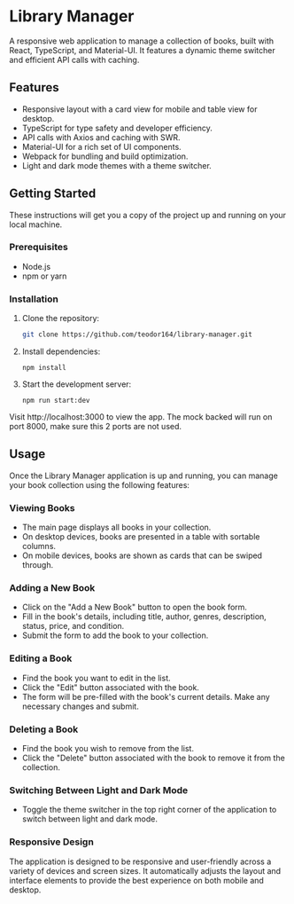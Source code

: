 # Library Manager

A responsive web application to manage a collection of books, built with React, TypeScript, and Material-UI. It features a dynamic theme switcher and efficient API calls with caching.

## Features

- Responsive layout with a card view for mobile and table view for desktop.
- TypeScript for type safety and developer efficiency.
- API calls with Axios and caching with SWR.
- Material-UI for a rich set of UI components.
- Webpack for bundling and build optimization.
- Light and dark mode themes with a theme switcher.

## Getting Started

These instructions will get you a copy of the project up and running on your local machine.

### Prerequisites

- Node.js
- npm or yarn

### Installation

1. Clone the repository:
   ```bash
   git clone https://github.com/teodor164/library-manager.git

2. Install dependencies:
   ```
   npm install
3. Start the development server:
   ```
   npm run start:dev

Visit http://localhost:3000 to view the app.
The mock backed will run on port 8000, make sure this 2 ports are not used.

## Usage

Once the Library Manager application is up and running, you can manage your book collection using the following features:

### Viewing Books

- The main page displays all books in your collection.
- On desktop devices, books are presented in a table with sortable columns.
- On mobile devices, books are shown as cards that can be swiped through.

### Adding a New Book

- Click on the "Add a New Book" button to open the book form.
- Fill in the book's details, including title, author, genres, description, status, price, and condition.
- Submit the form to add the book to your collection.

### Editing a Book

- Find the book you want to edit in the list.
- Click the "Edit" button associated with the book.
- The form will be pre-filled with the book's current details. Make any necessary changes and submit.

### Deleting a Book

- Find the book you wish to remove from the list.
- Click the "Delete" button associated with the book to remove it from the collection.

### Switching Between Light and Dark Mode

- Toggle the theme switcher in the top right corner of the application to switch between light and dark mode.

### Responsive Design

The application is designed to be responsive and user-friendly across a variety of devices and screen sizes. It automatically adjusts the layout and interface elements to provide the best experience on both mobile and desktop.
